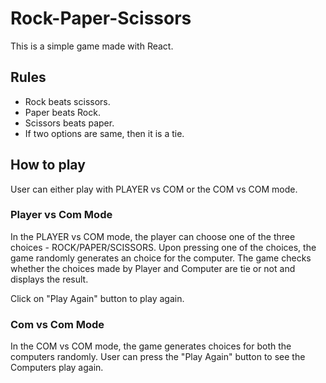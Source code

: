 # Rock-Paper-Scissors

This is a simple game made with React.

## Rules
- Rock beats scissors.
- Paper beats Rock.
- Scissors beats paper.
- If two options are same, then it is a tie.

## How to play

User can either play with PLAYER vs COM or the COM vs COM mode.

### Player vs Com Mode
In the PLAYER vs COM mode, the player can choose one of the three choices - ROCK/PAPER/SCISSORS. Upon pressing one of the choices, the game randomly generates an choice for the computer. The game checks whether the choices made by Player and Computer are tie or not and displays the result.

Click on "Play Again" button to play again.

### Com vs Com Mode
In the COM vs COM mode, the game generates choices for both the computers randomly. User can press the "Play Again" button to see the Computers play again.
